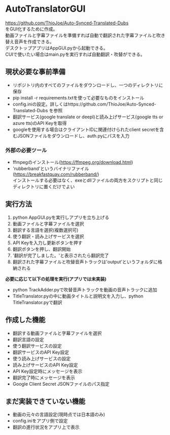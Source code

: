 # AutoTranslatorGUI  
https://github.com/ThioJoe/Auto-Synced-Translated-Dubs  
をGUI化するために作成。  
動画ファイルと字幕ファイルを準備すれば自動で翻訳された字幕ファイルと吹き替え音声を作成できる。  
デスクトップアプリはAppGUI.pyから起動できる。  
CUIで使いたい場合はmain.pyを実行すれば自動翻訳・吹替ができる。  

## 現状必要な事前準備
- リポジトリ内のすべてのファイルをダウンロードし、一つのディレクトリに保存
- pip install -r requirements.txtを使って必要なものをインストール
- config.iniの設定。詳しくはhttps://github.com/ThioJoe/Auto-Synced-Translated-Dubs を参照
- 翻訳サービス(google translate or deepl)と読み上げサービス(google tts or azure tts)のAPI Keyを取得
- googleを使用する場合はクライアントIDに関連付けられたclient secretを含むJSONファイルをダウンロードし、auth.pyにパスを入力

### 外部の必要ツール
- ffmpegのインストール(https://ffmpeg.org/download.html)
- 'rubberband'というバイナリファイル (https://breakfastquay.com/rubberband/)  
  インストールする必要はなく、exeとdllファイルの両方をスクリプトと同じディレクトリに置くだけでよい

## 実行方法  
1. python AppGUI.pyを実行しアプリを立ち上げる
2. 動画ファイルと字幕ファイルを選択
3. 翻訳する言語を選択(複数選択可)
4. 使う翻訳・読み上げサービスを選択
5. API Keyを入力し更新ボタンを押す
6. 翻訳ボタンを押し、翻訳開始
7. '翻訳が完了しました。'と表示されたら翻訳完了
8. 翻訳された字幕ファイルと吹替音声トラックは'output'というフォルダに格納される

**必要に応じて以下の処理を実行(アプリでは未実装)**
- python TrackAdder.pyで吹替音声トラックを動画の音声トラックに追加
- TitleTranslator.pyの中に動画タイトルと説明文を入力し、python TitleTranslator.pyで翻訳

## 作成した機能  
- 翻訳する動画ファイルと字幕ファイルを選択
- 翻訳言語の設定  
- 使う翻訳サービスの設定
- 翻訳サービスのAPI Key設定
- 使う読み上げサービスの設定
- 読み上げサービスのAPI Key設定
- API Key設定時にメッセージを表示
- 翻訳完了時にメッセージを表示
- Google Client Secret JSONファイルのパス指定

## まだ実装できていない機能  
- 動画の元々の言語設定(現時点では日本語のみ)
- config.iniをアプリ側で設定
- 翻訳の進行状況をアプリ上で表示
